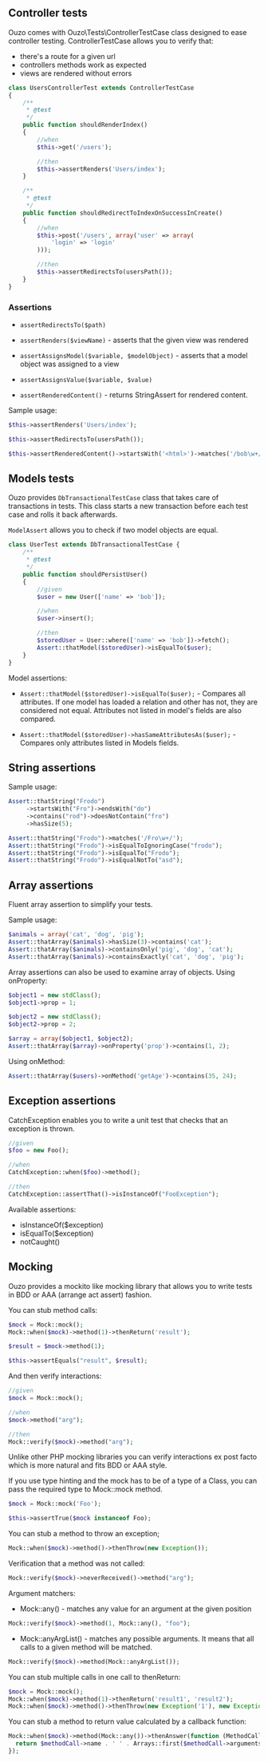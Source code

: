## Controller tests

Ouzo comes with Ouzo\Tests\ControllerTestCase class designed to ease controller testing.
ControllerTestCase allows you to verify that:
* there's a route for a given url
* controllers methods work as expected
* views are rendered without errors

```php
class UsersControllerTest extends ControllerTestCase
{
    /**
     * @test
     */
    public function shouldRenderIndex()
    {
        //when
        $this->get('/users');

        //then
        $this->assertRenders('Users/index');
    }

    /**
     * @test
     */
    public function shouldRedirectToIndexOnSuccessInCreate()
    {
        //when
        $this->post('/users', array('user' => array(
            'login' => 'login'
        )));

        //then
        $this->assertRedirectsTo(usersPath());
    }
}
```



### Assertions
* `assertRedirectsTo($path)`
* `assertRenders($viewName)` - asserts that the given view was rendered

* `assertAssignsModel($variable, $modelObject)` - asserts that a model object was assigned to a view
* `assertAssignsValue($variable, $value)`

* `assertRenderedContent()` - returns StringAssert for rendered content.


Sample usage:
```php
$this->assertRenders('Users/index');

$this->assertRedirectsTo(usersPath());

$this->assertRenderedContent()->startsWith('<html>')->matches('/bob\w+/');
```

## Models tests
Ouzo provides `DbTransactionalTestCase` class that takes care of transactions in tests.
This class starts a new transaction before each test case and rolls it back afterwards.

`ModelAssert` allows you to check if two model objects are equal.

```php
class UserTest extends DbTransactionalTestCase {
    /**
     * @test
     */
    public function shouldPersistUser()
    {
        //given
        $user = new User(['name' => 'bob']);

        //when
        $user->insert();

        //then
        $storedUser = User::where(['name' => 'bob'])->fetch();
        Assert::thatModel($storedUser)->isEqualTo($user);
    }
}
```

Model assertions: 
* `Assert::thatModel($storedUser)->isEqualTo($user);` - Compares all attributes. If one model has loaded a relation and other has not, they are considered not equal. Attributes not listed in model's fields are also compared.

* `Assert::thatModel($storedUser)->hasSameAttributesAs($user);` - Compares only attributes listed in Models fields.

## String assertions

Sample usage:
```php
Assert::thatString("Frodo")
     ->startsWith("Fro")->endsWith("do")
     ->contains("rod")->doesNotContain("fro")
     ->hasSize(5);

Assert::thatString("Frodo")->matches('/Fro\w+/');
Assert::thatString("Frodo")->isEqualToIgnoringCase("frodo");
Assert::thatString("Frodo")->isEqualTo("Frodo");
Assert::thatString("Frodo")->isEqualNotTo("asd");
```


## Array assertions
Fluent array assertion to simplify your tests.

Sample usage:
```php
$animals = array('cat', 'dog', 'pig');
Assert::thatArray($animals)->hasSize(3)->contains('cat');
Assert::thatArray($animals)->containsOnly('pig', 'dog', 'cat');
Assert::thatArray($animals)->containsExactly('cat', 'dog', 'pig');
```

Array assertions can also be used to examine array of objects.
Using onProperty:

```php
$object1 = new stdClass();
$object1->prop = 1;

$object2 = new stdClass();
$object2->prop = 2;

$array = array($object1, $object2);
Assert::thatArray($array)->onProperty('prop')->contains(1, 2);
```

Using onMethod:
```php
Assert::thatArray($users)->onMethod('getAge')->contains(35, 24);
```

## Exception assertions
CatchException enables you to write a unit test that checks that an exception is thrown.

```php
//given
$foo = new Foo();

//when
CatchException::when($foo)->method();

//then
CatchException::assertThat()->isInstanceOf("FooException");
```

Available assertions:
* isInstanceOf($exception)
* isEqualTo($exception)
* notCaught()



## Mocking
Ouzo provides a mockito like mocking library that allows you to write tests in BDD or AAA (arrange act assert) fashion.

You can stub method calls:

```php
$mock = Mock::mock();
Mock::when($mock)->method(1)->thenReturn('result');

$result = $mock->method(1);

$this->assertEquals("result", $result);
```

And then verify interactions:

```php
//given
$mock = Mock::mock();

//when
$mock->method("arg");

//then
Mock::verify($mock)->method("arg");
```

Unlike other PHP mocking libraries you can verify interactions ex post facto which is more natural and fits BDD or AAA style.

If you use type hinting and the mock has to be of a type of a Class, you can pass the required type to Mock::mock method.
 
```php
$mock = Mock::mock('Foo');

$this->assertTrue($mock instanceof Foo);
```

You can stub a method to throw an exception;

```php
Mock::when($mock)->method()->thenThrow(new Exception());
```


Verification that a method was not called:

```php
Mock::verify($mock)->neverReceived()->method("arg");
```

Argument matchers:

* Mock::any() - matches any value for an argument at the given position

```php
Mock::verify($mock)->method(1, Mock::any(), "foo");
```

* Mock::anyArgList() - matches any possible arguments. It means that all calls to a given method will be matched.

```php
Mock::verify($mock)->method(Mock::anyArgList());
```

You can stub multiple calls in one call to thenReturn:
```php
$mock = Mock::mock();
Mock::when($mock)->method(1)->thenReturn('result1', 'result2');
Mock::when($mock)->method()->thenThrow(new Exception('1'), new Exception('2'));
```

You can stub a method to return value calculated by a callback function:
```php
Mock::when($mock)->method(Mock::any())->thenAnswer(function (MethodCall $methodCall) {
  return $methodCall->name . ' ' . Arrays::first($methodCall->arguments);
});
```